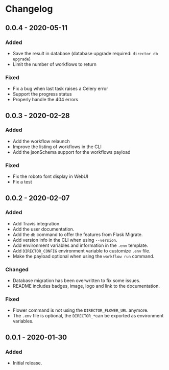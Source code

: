 # Changelog

## 0.0.4 - 2020-05-11
### Added
- Save the result in database (database upgrade required: `director db upgrade`)
- Limit the number of workflows to return

### Fixed
- Fix a bug when last task raises a Celery error
- Support the progress status
- Properly handle the 404 errors


## 0.0.3 - 2020-02-28
### Added
- Add the workflow relaunch
- Improve the listing of workflows in the CLI
- Add the jsonSchema support for the workflows payload

### Fixed
- Fix the roboto font display in WebUI
- Fix a test


## 0.0.2 - 2020-02-07
### Added
- Add Travis integration.
- Add the user documentation.
- Add the `db` command to offer the features from Flask Migrate.
- Add version info in the CLI when using `--version`.
- Add environment variables and information in the `.env` template.
- Add `DIRECTOR_CONFIG` environment variable to customize `.env` file.
- Make the payload optional when using the `workflow run` command.

### Changed
- Database migration has been overwritten to fix some issues.
- README includes badges, image, logo and link to the documentation.

### Fixed
- Flower command is not using the `DIRECTOR_FLOWER_URL` anymore.
- The `.env` file is optional, the `DIRECTOR_*`can be exported as environment variables.

## 0.0.1 - 2020-01-30
### Added
- Initial release.
